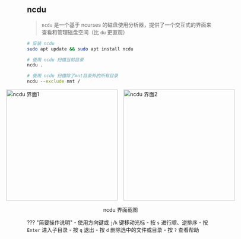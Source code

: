 ## ncdu
> `ncdu` 是一个基于 ncurses 的磁盘使用分析器，提供了一个交互式的界面来查看和管理磁盘空间（比 `du` 更直观）

```bash title='Linux下使用示例'
# 安装 ncdu
sudo apt update && sudo apt install ncdu

# 使用 ncdu 扫描当前目录
ncdu .

# 使用 ncdu 扫描除了mnt目录外的所有目录
ncdu --exclude mnt /

```

<div style="display: flex; align-items: flex-start; justify-content: center; gap: 16px;">
  <img src="../../images/ncdu_1.png" alt="ncdu 界面1" width="300" />
  <img src="../../images/ncdu_2.png" alt="ncdu 界面2" width="300" />
</div>
<p style="text-align: center;">ncdu 界面截图</p>

??? "简要操作说明"
    - 使用方向键或 `j`/`k` 键移动光标
    - 按 `s` 进行顺、逆排序
    - 按 `Enter` 进入子目录
    - 按 `q` 退出
    - 按 `d` 删除选中的文件或目录
    - 按 `?` 查看帮助

<br><br><br><br><br><br><br><br><br><br><br><br><br><br><br><br><br><br><br><br>